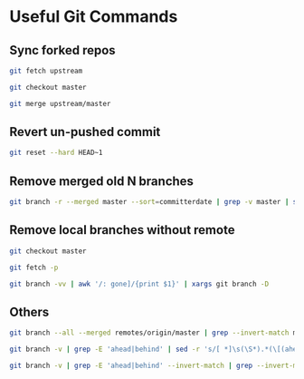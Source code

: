 # Useful Git Commands

## Sync forked repos

```bash
git fetch upstream

git checkout master

git merge upstream/master
```

## Revert un-pushed commit

```bash
git reset --hard HEAD~1
```

## Remove merged old N branches

```bash
git branch -r --merged master --sort=committerdate | grep -v master | sed 's/origin\///' | fmt -1 | head -n -100 | xargs -n 1 git push --delete origin
```

## Remove local branches without remote

```bash
git checkout master

git fetch -p 

git branch -vv | awk '/: gone]/{print $1}' | xargs git branch -D
```

## Others

```bash
git branch --all --merged remotes/origin/master | grep --invert-match master | grep --invert-match webrtc | grep --invert-match release | grep --invert-match HEAD | grep "remotes/origin/" | cut -d "/" -f 3- | xargs -n 1 git push --delete origin^C
```

```bash
git branch -v | grep -E 'ahead|behind' | sed -r 's/[ *]\s(\S*).*(\[(ahead|behind).+?\]).*/\1 \2/g'
```

```bash
git branch -v | grep -E 'ahead|behind' --invert-match | grep --invert-match master | cut -d "/" -f 3-
```
